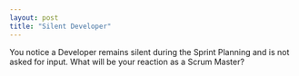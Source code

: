 ```yaml
---
layout: post
title: "Silent Developer"
---
```

You notice a Developer remains silent during the Sprint Planning and is not asked for input. What will be your reaction as a Scrum Master?
